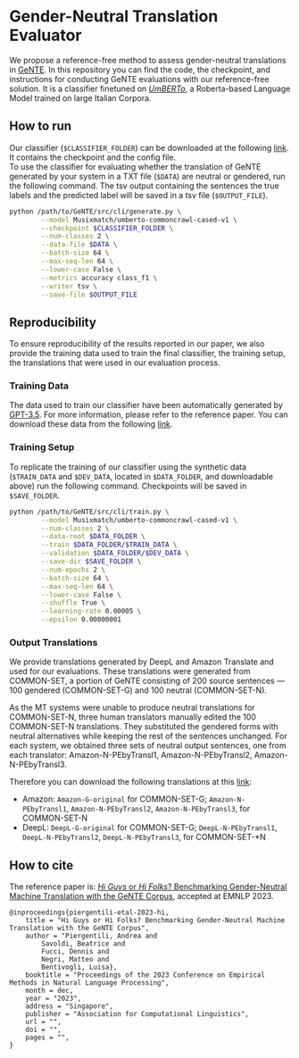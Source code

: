 # Gender-Neutral Translation Evaluator

We propose a reference-free method to assess gender-neutral translations in 
[GeNTE](https://mt.fbk.eu/gente/).
In this repository you can find the code, the checkpoint, and instructions for conducting GeNTE evaluations
with our reference-free solution. It is a classifier finetuned on
_[UmBERTo](https://huggingface.co/Musixmatch/umberto-commoncrawl-cased-v1),_
a Roberta-based Language Model trained on large Italian Corpora.


## How to run

Our classifier (`$CLASSIFIER_FOLDER`) can be downloaded at the following
[link](https://fbk.sharepoint.com/:u:/s/MTUnit/EUMZhW8AympKmpTBjqARIa4BkuwbOt-P7-Pxn_koAHvDqA?e=Dm0RpS).
It contains the checkpoint and the config file. \
To use the classifier for evaluating whether the translation of GeNTE generated by your system
in a TXT file (`$DATA`) are neutral or gendered, run the following command.
The tsv output containing the sentences the true labels and the predicted label
will be saved in a tsv file (`$OUTPUT_FILE`).

```bash
python /path/to/GeNTE/src/cli/generate.py \
        --model Musixmatch/umberto-commoncrawl-cased-v1 \
        --checkpoint $CLASSIFIER_FOLDER \
        --num-classes 2 \
        --data-file $DATA \
        --batch-size 64 \
        --max-seq-len 64 \
        --lower-case False \
        --metrics accuracy class_f1 \
        --writer tsv \
        --save-file $OUTPUT_FILE
```

## Reproducibility

To ensure reproducibility of the results reported in our paper,
we also provide the training data used to train the final classifier,
the training setup, the translations that were used in our evaluation process.

### Training Data

The data used to train our classifier have been automatically generated by
[GPT-3.5](https://openai.com/blog/gpt-3-5-turbo-fine-tuning-and-api-updates).
For more information, please refer to the reference paper.
You can download these data from the following
[link](https://fbk.sharepoint.com/:u:/s/MTUnit/EWJUgIcns1xLv5xMZ5jJsvkB7e2gbzUnWOCqb4WN2hLohQ?e=4WIbpP).


### Training Setup

To replicate the training of our classifier using the synthetic data (`$TRAIN_DATA` and `$DEV_DATA`, located
in `$DATA_FOLDER`, and downloadable above) run the following command. Checkpoints will be saved in `$SAVE_FOLDER`.

```bash
python /path/to/GeNTE/src/cli/train.py \
        --model Musixmatch/umberto-commoncrawl-cased-v1 \
        --num-classes 2 \
        --data-root $DATA_FOLDER \
        --train $DATA_FOLDER/$TRAIN_DATA \
        --validation $DATA_FOLDER/$DEV_DATA \
        --save-dir $SAVE_FOLDER \
        --num-epochs 2 \
        --batch-size 64 \
        --max-seq-len 64 \
        --lower-case False \
        --shuffle True \
        --learning-rate 0.00005 \
        --epsilon 0.00000001
```

### Output Translations

We provide translations generated by DeepL and Amazon Translate and used for our evaluations.
These translations were generated from COMMON-SET, a portion of GeNTE consisting of 200 source
sentences — 100 gendered (COMMON-SET-G) and 100 neutral (COMMON-SET-N).

As the MT systems were unable to produce neutral translations for COMMON-SET-N,
three human translators manually edited the 100 COMMON-SET-N translations.
They substituted the gendered forms with neutral alternatives while keeping the
rest of the sentences unchanged. For each system, we obtained three sets of neutral
output sentences, one from each translator: Amazon-N-PEbyTransl1, Amazon-N-PEbyTransl2, Amazon-N-PEbyTransl3.

Therefore you can download the following translations at this 
[link](https://fbk.sharepoint.com/:u:/s/MTUnit/EbjRY8Tu9G1HsXWute-t33EBeK4XyGqqCHnRCodphO7DDQ?e=reEzbp):
- Amazon: `Amazon-G-original` for COMMON-SET-G; `Amazon-N-PEbyTransl1`, `Amazon-N-PEbyTransl2`, `Amazon-N-PEbyTransl3`, for COMMON-SET-N
- DeepL: `DeepL-G-original` for COMMON-SET-G; `DeepL-N-PEbyTransl1`, `DeepL-N-PEbyTransl2`, `DeepL-N-PEbyTransl3`, for COMMON-SET-*N


## How to cite

The reference paper is:
[_Hi Guys_ or _Hi Folks_? Benchmarking Gender-Neutral Machine Translation with the GeNTE Corpus](https://arxiv.org/abs/2310.05294),
accepted at EMNLP 2023.

```
@inproceedings{piergentili-etal-2023-hi,
    title = "Hi Guys or Hi Folks? Benchmarking Gender-Neutral Machine Translation with the GeNTE Corpus",
    author = "Piergentili, Andrea and 
        Savoldi, Beatrice and 
        Fucci, Dennis and 
        Negri, Matteo and 
        Bentivogli, Luisa},
    booktitle = "Proceedings of the 2023 Conference on Empirical Methods in Natural Language Processing",
    month = dec,
    year = "2023",
    address = "Singapore",
    publisher = "Association for Computational Linguistics",
    url = "",
    doi = "",
    pages = "",
}
```
